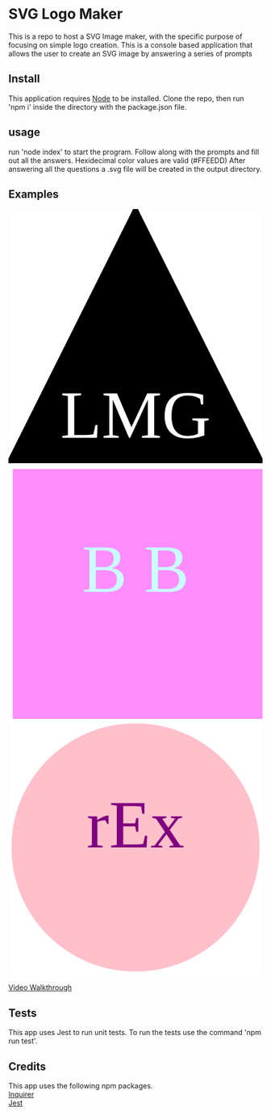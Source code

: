 # SVG Logo Maker
This is a repo to host a SVG Image maker, with the specific purpose of focusing on simple logo creation.
This is a console based application that allows the user to create an SVG image by answering a series of prompts

## Install
This application requires [Node](https://nodejs.org) to be installed.
Clone the repo, then run 'npm i' inside the directory with the package.json file.

## usage
run 'node index' to start the program.
Follow along with the prompts and fill out all the answers.
Hexidecimal color values are valid (#FFEEDD)
After answering all the questions a .svg file will be created in the output directory.

## Examples

![alt text](./examples/triangle_LMG.svg)![alt text](./examples/square_bb.svg)![alt text](./examples/circle_rEx.svg)

[Video Walkthrough](https://drive.google.com/file/d/1bOME2m1dEGn4L4R5Wb1w-cUl3aSyB6Xr/view?usp=sharing)

## Tests
This app uses Jest to run unit tests. 
To run the tests use the command 'npm run test'.

## Credits
This app uses the following npm packages.  
[Inquirer](https://www.npmjs.com/package/inquirer)  
[Jest](https://www.npmjs.com/package/jest)  

